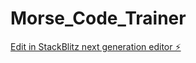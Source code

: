 # Morse_Code_Trainer

[Edit in StackBlitz next generation editor ⚡️](https://stackblitz.com/~/github.com/harisha86/Morse_Code_Trainer)